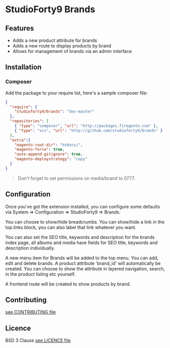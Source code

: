 # StudioForty9 Brands

## Features

- Adds a new product attribute for brands
- Adds a new route to display products by brand
- Allows for management of brands via an admin interface

## Installation

### Composer

Add the package to your require list, here's a sample composer file:

```json
{
  "require": {
    "studioforty9/brands": "dev-master"
  },
  "repositories": [
    { "type": "composer", "url": "http://packages.firegento.com" },
    { "type": "vcs", "url": "http://github.com/studioforty9/brands" }
  ],
  "extra":{
    "magento-root-dir": "htdocs/",
    "magento-force": true,
    "auto-append-gitignore": true,
    "magento-deploystrategy": "copy"
  }
}
```

> Don't forget to set permissions on media/brand to 0777.

## Configuration

Once you've got the extension installed, you can configure some defaults via System => Configuration => StudioForty9 => Brands.

You can choose to show/hide breadcrumbs. You can show/hide a link in the top.links block, you can also label that link whatever you want.

You can also set the SEO title, keywords and description for the brands index page, all albums and media have fields for SEO title, keywords and description individually.

A new menu item for Brands will be added to the top menu. You can add, edit and delete brands. A product attribute 'brand_id' will automatically be created. You can choose to show the attribute in layered navigation, search, in the product listing etc yourself.

A frontend route will be created to show products by brand.

## Contributing

[see CONTRIBUTING file](https://github.com/studioforty9/brands/blob/master/CONTRIBUTING.md)

## Licence

BSD 3 Clause [see LICENCE file](https://github.com/studioforty9/brands/blob/master/LICENCE)
